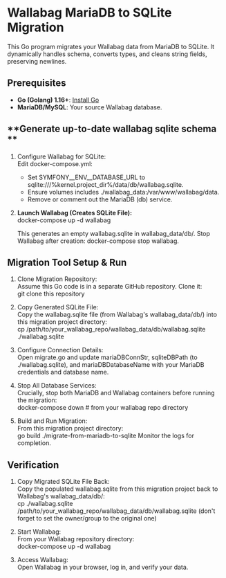 # **Wallabag MariaDB to SQLite Migration**

This Go program migrates your Wallabag data from MariaDB to SQLite. It dynamically handles schema, converts types, and cleans string fields, preserving newlines.

## **Prerequisites**

* **Go (Golang) 1.16+**: [Install Go](https://golang.org/doc/install)  
* **MariaDB/MySQL**: Your source Wallabag database.  

## **Generate up-to-date wallabag sqlite schema **

1. Configure Wallabag for SQLite:  
   Edit docker-compose.yml:  
   * Set SYMFONY\_\_ENV\_\_DATABASE\_URL to sqlite:///%kernel.project\_dir%/data/db/wallabag.sqlite.  
   * Ensure volumes includes ./wallabag\_data:/var/www/wallabag/data.  
   * Remove or comment out the MariaDB (db) service.  
2. **Launch Wallabag (Creates SQLite File):**  
   docker-compose up \-d wallabag

   This generates an empty wallabag.sqlite in wallabag\_data/db/. Stop Wallabag after creation: docker-compose stop wallabag.

## **Migration Tool Setup & Run**

1. Clone Migration Repository:  
   Assume this Go code is in a separate GitHub repository. Clone it:  
   git clone this repository  

2. Copy Generated SQLite File:  
   Copy the wallabag.sqlite file (from Wallabag's wallabag\_data/db/) into this migration project directory:  
   cp /path/to/your\_wallabag\_repo/wallabag\_data/db/wallabag.sqlite ./wallabag.sqlite

3. Configure Connection Details:  
   Open migrate.go and update mariaDBConnStr, sqliteDBPath (to ./wallabag.sqlite), and mariaDBDatabaseName with your MariaDB credentials and database name.  
4. Stop All Database Services:  
   Crucially, stop both MariaDB and Wallabag containers before running the migration:  
   docker-compose down \# from your wallabag repo directory

5. Build and Run Migration:  
   From this migration project directory:  
   go build
   ./migrate-from-mariadb-to-sqlite
   Monitor the logs for completion.

## **Verification**

1. Copy Migrated SQLite File Back:  
   Copy the populated wallabag.sqlite from this migration project back to Wallabag's wallabag\_data/db/:  
   cp ./wallabag.sqlite /path/to/your\_wallabag\_repo/wallabag\_data/db/wallabag.sqlite
   (don't forget to set the owner/group to the original one)

2. Start Wallabag:  
   From your Wallabag repository directory:  
   docker-compose up \-d wallabag

3. Access Wallabag:  
   Open Wallabag in your browser, log in, and verify your data.
